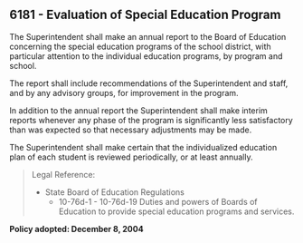 ## 6181 - Evaluation of Special Education Program

The Superintendent shall make an annual report to the Board of Education concerning the special education programs of the school district, with particular attention to the individual education programs, by program and school.

The report shall include recommendations of the Superintendent and staff, and by any advisory groups, for improvement in the program.

In addition to the annual report the Superintendent shall make interim reports whenever any phase of the program is significantly less satisfactory than was expected so that necessary adjustments may be made.

The Superintendent shall make certain that the individualized education plan of each student is reviewed periodically, or at least annually.

> Legal Reference: 
> 
> * State Board of Education Regulations
>   * 10-76d-1 - 10-76d-19 Duties and powers of Boards of Education to provide special education programs and services.

**Policy adopted:  December 8, 2004**

